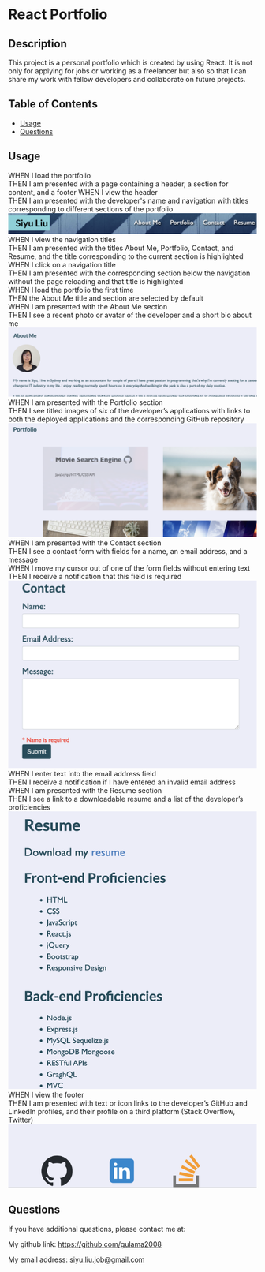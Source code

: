 # React Portfolio 
  
## Description

This project is a personal portfolio which is created by using React. It is not only for applying for jobs or working as a freelancer but also so that I can share my work with fellow developers and collaborate on future projects.

## Table of Contents

- [Usage](#usage)
- [Questions](#questions)


## Usage

WHEN I load the portfolio  
THEN I am presented with a page containing a header, a section for content, and a footer
WHEN I view the header  
THEN I am presented with the developer's name and navigation with titles corresponding to different sections of the portfolio  
![header](./src/images/header.png)  
WHEN I view the navigation titles  
THEN I am presented with the titles About Me, Portfolio, Contact, and Resume, and the title corresponding to the current section is highlighted  
WHEN I click on a navigation title  
THEN I am presented with the corresponding section below the navigation without the page reloading and that title is highlighted  
WHEN I load the portfolio the first time  
THEN the About Me title and section are selected by default  
WHEN I am presented with the About Me section  
THEN I see a recent photo or avatar of the developer and a short bio about me
![about me](./src/images/aboutme.png)  
WHEN I am presented with the Portfolio section  
THEN I see titled images of six of the developer’s applications with links to both the deployed applications and the corresponding GitHub repository
![portfolio](./src/images/portfolio.png)   
WHEN I am presented with the Contact section  
THEN I see a contact form with fields for a name, an email address, and a message  
WHEN I move my cursor out of one of the form fields without entering text  
THEN I receive a notification that this field is required  
![contact](./src/images/contact.png)   
WHEN I enter text into the email address field  
THEN I receive a notification if I have entered an invalid email address  
WHEN I am presented with the Resume section  
THEN I see a link to a downloadable resume and a list of the developer’s proficiencies  
![resume](./src/images/resume.png)  
WHEN I view the footer  
THEN I am presented with text or icon links to the developer’s GitHub and LinkedIn profiles, and their profile on a third platform (Stack Overflow, Twitter) 
![footer](./src/images/footer.png) 


## Questions

If you have additional questions, please contact me at: 

My github link: https://github.com/gulama2008

My email address: siyu.liu.job@gmail.com
